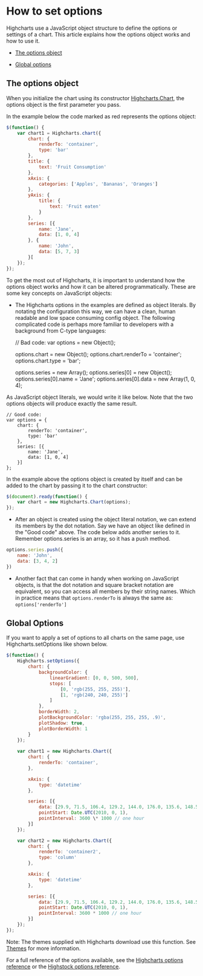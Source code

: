 How to set options
===

Highcharts use a JavaScript object structure to define the options or settings of a chart. This article explains how the options object works and how to use it.

*   [The options object](#1)

*   [Global options](#2)

The options object
------------------

When you initialize the chart using its constructor [Highcharts.Chart](http://api.highcharts.com/highcharts#Highcharts.Chart()), the options object is the first parameter you pass.

In the example below the code marked as red represents the options object:

```js
$(function() {
    var chart1 = Highcharts.chart({
        chart: {
            renderTo: 'container',
            type: 'bar'
        },
        title: {
            text: 'Fruit Consumption'
        },
        xAxis: {
            categories: ['Apples', 'Bananas', 'Oranges']
        },
        yAxis: {
            title: {
                text: 'Fruit eaten'
            }
        },
        series: [{
            name: 'Jane',
            data: [1, 0, 4]
        }, {
            name: 'John',
            data: [5, 7, 3]
        }[
    });
});
```
    

To get the most out of Highcharts, it is important to understand how the options object works and how it can be altered programmatically. These are some key concepts on JavaScript objects:

*   The Highcharts options in the examples are defined as object literals. By notating the configuration this way, we can have a clean, human readable and low space consuming config object. The following complicated code is perhaps more familiar to developers with a background from C-type languages:

    
    // Bad code:
    var options = new Object();
    
    options.chart = new Object();
    options.chart.renderTo = 'container';
    options.chart.type = 'bar';
    
    options.series = new Array();
    options.series[0] = new Object();
    options.series[0].name = 'Jane';
    options.series[0].data = new Array(1, 0, 4);
    

As JavaScript object literals, we would write it like below. Note that the two options objects will produce exactly the same result.

    
    // Good code:
    var options = {
        chart: {
            renderTo: 'container',
            type: 'bar'
        },
        series: [{
            name: 'Jane',
            data: [1, 0, 4]
        }]
    };
    

In the example above the options object is created by itself and can be added to the chart by passing it to the chart constructor:

```js
$(document).ready(function() {
    var chart = new Highcharts.Chart(options);
});
```

*   After an object is created using the object literal notation, we can extend its members by the dot notation. Say we have an object like defined in the "Good code" above. The code below adds another series to it. Remember options.series is an array, so it has a push method.

```js
options.series.push({
    name: 'John',
    data: [3, 4, 2]
})
```
    

*   Another fact that can come in handy when working on JavaScript objects, is that the dot notation and square bracket notation are equivalent, so you can access all members by their string names. Which in practice means that `options.renderTo` is always the same as: `options['renderTo']`

Global Options
--------------

If you want to apply a set of options to all charts on the same page, use Highcharts.setOptions like shown below. 

```js
$(function() {
    Highcharts.setOptions({
        chart: {
            backgroundColor: {
                linearGradient: [0, 0, 500, 500],
                stops: [
                    [0, 'rgb(255, 255, 255)'],
                    [1, 'rgb(240, 240, 255)']
                ]
            },
            borderWidth: 2,
            plotBackgroundColor: 'rgba(255, 255, 255, .9)',
            plotShadow: true,
            plotBorderWidth: 1
        }
    });
    
    var chart1 = new Highcharts.Chart({
        chart: {
            renderTo: 'container',
        },

        xAxis: {
            type: 'datetime'
        },

        series: [{
            data: [29.9, 71.5, 106.4, 129.2, 144.0, 176.0, 135.6, 148.5, 216.4, 194.1, 95.6, 54.4],
            pointStart: Date.UTC(2010, 0, 1),
            pointInterval: 3600 \* 1000 // one hour
        }]
    });

    var chart2 = new Highcharts.Chart({
        chart: {
            renderTo: 'container2',
            type: 'column'
        },

        xAxis: {
            type: 'datetime'
        },

        series: [{
            data: [29.9, 71.5, 106.4, 129.2, 144.0, 176.0, 135.6, 148.5, 216.4, 194.1, 95.6, 54.4],
            pointStart: Date.UTC(2010, 0, 1),
            pointInterval: 3600 * 1000 // one hour
        }]
    });
});
```
    

Note: The themes supplied with Highcharts download use this function. See [Themes](docs/chart-design-and-style/themes) for more information.

For a full reference of the options available, see the [Highcharts options reference](http://api.highcharts.com/highcharts) or the [Highstock options reference](http://api.highcharts.com/highstock).
